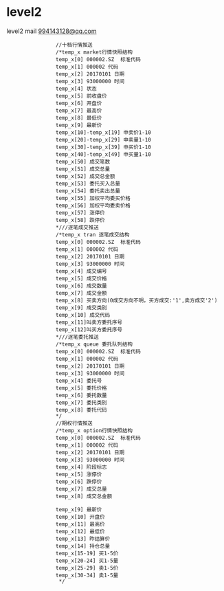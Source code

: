# level2
level2
mail 994143128@qq.com

                    //十档行情推送
                    /*temp_x market行情快照结构
                    temp_x[0] 000002.SZ  标准代码
                    temp_x[1] 000002 代码
                    temp_x[2] 20170101 日期
                    temp_x[3] 93000000 时间
                    temp_x[4] 状态
                    temp_x[5] 前收盘价
                    temp_x[6] 开盘价
                    temp_x[7] 最高价
                    temp_x[8] 最低价
                    temp_x[9] 最新价
                    temp_x[10]-temp_x[19] 申卖价1-10
                    temp_x[20]-temp_x[29] 申卖量1-10
                    temp_x[30]-temp_x[39] 申买价1-10
                    temp_x[40]-temp_x[49] 申买量1-10
                    temp_x[50] 成交笔数
                    temp_x[51] 成交总量
                    temp_x[52] 成交总金额
                    temp_x[53] 委托买入总量
                    temp_x[54] 委托卖出总量
                    temp_x[55] 加权平均委买价格
                    temp_x[56] 加权平均委卖价格
                    temp_x[57] 涨停价
                    temp_x[58] 跌停价                                                        
                    *///逐笔成交推送
                    /*temp_x tran 逐笔成交结构
                    temp_x[0] 000002.SZ  标准代码
                    temp_x[1] 000002 代码
                    temp_x[2] 20170101 日期
                    temp_x[3] 93000000 时间
                    temp_x[4] 成交编号
                    temp_x[5] 成交价格
                    temp_x[6] 成交数量
                    temp_x[7] 成交金额
                    temp_x[8] 买卖方向(0成交方向不明，买方成交:'1',卖方成交'2')
                    temp_x[9] 成交类别
                    temp_x[10] 成交代码
                    temp_x[11]叫卖方委托序号
                    temp_x[12]叫买方委托序号                                                      
                    *///逐笔委托推送
                    /*temp_x queue 委托队列结构
                    temp_x[0] 000002.SZ  标准代码
                    temp_x[1] 000002 代码
                    temp_x[2] 20170101 日期
                    temp_x[3] 93000000 时间
                    temp_x[4] 委托号 
                    temp_x[5] 委托价格
                    temp_x[6] 委托数量
                    temp_x[7] 委托类别
                    temp_x[8] 委托代码                                           
                    */
                    //期权行情推送
                    /*temp_x option行情快照结构
                    temp_x[0] 000002.SZ  标准代码
                    temp_x[1] 000002 代码
                    temp_x[2] 20170101 日期
                    temp_x[3] 93000000 时间
                    temp_x[4] 阶段标志
                    temp_x[5] 涨停价
                    temp_x[6] 跌停价
                    temp_x[7] 成交总量
                    temp_x[8] 成交总金额
                    
                    temp_x[9] 最新价
                    temp_x[10] 开盘价
                    temp_x[11] 最高价
                    temp_x[12] 最低价
                    temp_x[13] 昨结算价
                    temp_x[14] 持仓总量
                    temp_x[15-19] 买1-5价
                    temp_x[20-24] 买1-5量
                    temp_x[25-29] 卖1-5价
                    temp_x[30-34] 卖1-5量
                     */
